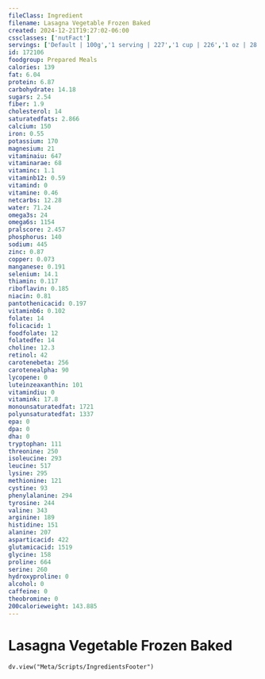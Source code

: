 ```yaml
---
fileClass: Ingredient
filename: Lasagna Vegetable Frozen Baked
created: 2024-12-21T19:27:02-06:00
cssclasses: ['nutFact']
servings: ['Default | 100g','1 serving | 227','1 cup | 226','1 oz | 28.4']
id: 172106
foodgroup: Prepared Meals
calories: 139
fat: 6.04
protein: 6.87
carbohydrate: 14.18
sugars: 2.54
fiber: 1.9
cholesterol: 14
saturatedfats: 2.866
calcium: 150
iron: 0.55
potassium: 170
magnesium: 21
vitaminaiu: 647
vitaminarae: 68
vitaminc: 1.1
vitaminb12: 0.59
vitamind: 0
vitamine: 0.46
netcarbs: 12.28
water: 71.24
omega3s: 24
omega6s: 1154
pralscore: 2.457
phosphorus: 140
sodium: 445
zinc: 0.87
copper: 0.073
manganese: 0.191
selenium: 14.1
thiamin: 0.117
riboflavin: 0.185
niacin: 0.81
pantothenicacid: 0.197
vitaminb6: 0.102
folate: 14
folicacid: 1
foodfolate: 12
folatedfe: 14
choline: 12.3
retinol: 42
carotenebeta: 256
carotenealpha: 90
lycopene: 0
luteinzeaxanthin: 101
vitamindiu: 0
vitamink: 17.8
monounsaturatedfat: 1721
polyunsaturatedfat: 1337
epa: 0
dpa: 0
dha: 0
tryptophan: 111
threonine: 250
isoleucine: 293
leucine: 517
lysine: 295
methionine: 121
cystine: 93
phenylalanine: 294
tyrosine: 244
valine: 343
arginine: 189
histidine: 151
alanine: 207
asparticacid: 422
glutamicacid: 1519
glycine: 158
proline: 664
serine: 260
hydroxyproline: 0
alcohol: 0
caffeine: 0
theobromine: 0
200calorieweight: 143.885
---
```


# Lasagna Vegetable Frozen Baked

```dataviewjs
dv.view("Meta/Scripts/IngredientsFooter")
```